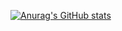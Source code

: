 

[![Anurag's GitHub stats](https://github-readme-stats.vercel.app/api?username=AdrianDDS&theme=highcontrast)](https://github.com/anuraghazra/github-readme-stats)